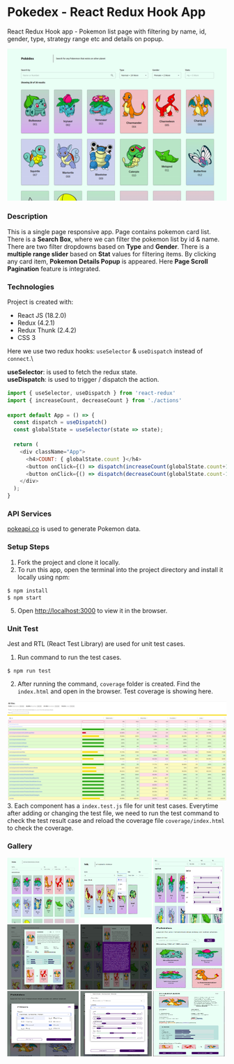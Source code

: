 # Pokedex - React Redux Hook App
React Redux Hook app - Pokemon list page with filtering by name, id, gender, type, strategy range etc and details on popup.

![Screenshot](/src/assets/img/desktop.png?raw=true)



### Description
This is a single page responsive app. Page contains pokemon card list. There is a **Search Box**, where we can filter the pokemon list by id & name. There are two filter dropdowns based on **Type** and **Gender**. There is a **multiple range slider** based on **Stat** values for filtering items. By clicking any card item, **Pokemon Details Popup** is appeared. Here **Page Scroll Pagination** feature is integrated.



### Technologies
Project is created with:
* React JS (18.2.0)
* Redux (4.2.1)
* Redux Thunk (2.4.2)
* CSS 3

Here we use two redux hooks: `useSelector` & `useDispatch` instead of `connect`.\

**useSelector**: is used to fetch the redux state.\
**useDispatch**: is used to trigger / dispatch the action.

```js
import { useSelector, useDispatch } from 'react-redux'
import { increaseCount, decreaseCount } from './actions'

export default App = () => {
  const dispatch = useDispatch()
  const globalState = useSelector(state => state);

  return (
    <div className="App">
      <h4>COUNT: { globalState.count }</h4>
      <button onClick={() => dispatch(increaseCount(globalState.count+1)}>INCREASE</button>
      <button onClick={() => dispatch(decreaseCount(globalState.count-1)}>DECREASE</button>
    </div>
  );
}
```



### API Services
[pokeapi.co](https://pokeapi.co/api/v2/) is used to generate Pokemon data.



### Setup Steps
1. Fork the project and clone it locally.
2. To run this app, open the terminal into the project directory and install it locally using npm:
```shell
$ npm install
$ npm start
```
5. Open [http://localhost:3000](http://localhost:3000) to view it in the browser.



### Unit Test
Jest and RTL (React Test Library) are used for unit test cases.
1. Run command to run the test cases.
```shell
$ npm run test
```
2. After running the command, `coverage` folder is created. Find the `index.html` and open in the browser. Test coverage is showing here.

![Screenshot](/src/assets/img/coverage.png?raw=true)
3. Each component has a `index.test.js` file for unit test cases. Everytime after adding or changing the test file, we need to run the test command to check the test result case and reload the coverage file `coverage/index.html` to check the coverage.



### Gallery
<div style="float:left">
<img src="/src/assets/img/desktop.png?raw=true" width="32.5%" height="150">
<img src="/src/assets/img/desktop-2.png?raw=true" width="32.5%" height="150">
<img src="/src/assets/img/desktop-3.png?raw=true" width="32.5%" height="150">
<img src="/src/assets/img/desktop-4.png?raw=true" width="32.5%" height="150">
<img src="/src/assets/img/desktop-5.png?raw=true" width="32.5%" height="150">
<img src="/src/assets/img/mobile-1.png?raw=true" width="32.5%" height="150">
<img src="/src/assets/img/mobile-2.png?raw=true" width="32.5%" height="150">
<img src="/src/assets/img/mobile-3.png?raw=true" width="32.5%" height="150">
<img src="/src/assets/img/mobile-4.png?raw=true" width="32.5%" height="150">
</div>
